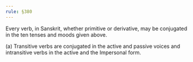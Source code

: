 ```yaml
---
rule: §380
---
```


Every verb, in Sanskrit, whether primitive or derivative, may be conjugated in the ten tenses and moods given above.

(a) Transitive verbs are conjugated in the active and passive voices and intransitive verbs in the active and the Impersonal form.